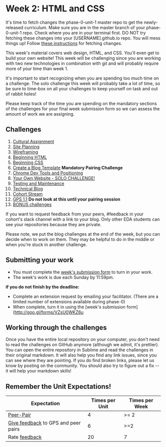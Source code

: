 # Week 2: HTML and CSS

It's time to fetch changes the phase-0-unit-1 master repo to get the newly-released curriculum. Make sure you are in the master branch of your phase-0-unit-1 repo. Check where you are in your terminal first. DO NOT try fetching these changes into your [USERNAME].github.io repo. You will mess things up! Follow [these instructions](https://github.com/enspiral-dev-academy/phase-0-handbook/blob/master/fetching-changes.md) for fetching changes.

This week's material covers web design, HTML, and CSS. You'll even get to build your own website! This week will be challenging since you are working with two new technologies in combination with git and will probably require more of your time than week 1.

It's important to start recognizing when you are spending too much time on a challenge. The solo challenge this week will probably take a lot of time, so be sure to time-box on all your challenges to keep yourself on task and out of rabbit holes!

Please keep track of the time you are spending on the mandatory sections of the challenges for your final week submission form so we can assess the amount of work we are assigning.

## Challenges
1. [Cultural Assignment](1-cultural-assignment.md)
2. [Site Planning](2-site-planning)
3. [Wireframing](3-wireframing)
4. [Beginning HTML](4-beginning-html)
5. [Beginning CSS](5-beginning-css)
6. [Create a Blog Template](6-blog-template) **Mandatory Pairing Challenge**
7. [Chrome Dev Tools and Positioning](7-chrome-devtools)
8. [Your Own Website - SOLO CHALLENGE!](8-your-website-solo-challenge)
9. [Testing and Maintenance](9-testing-and-maintenance)
10. [Technical Blog](10-technical-blog.md)
11. [Cohort Stream](11-accountability-groups.md)
12. [GPS 1.1](12-gps1-1) **Do not look at this until your pairing session**
13. [BONUS challenges](13-BONUS-challenges)

If you want to request feedback from your peers, #feedback in your cohort's slack channel with a link to your blog. Only other EDA students can see your repositories because they are private.

Please note, we put the blog challenges at the end of the week, but you can decide when to work on them. They may be helpful to do in the middle or when you're stuck in another challenge.  


## Submitting your work

- You must complete the [week's submission form](http://goo.gl/forms/VZsU0WKZ6u) to turn in your work.
- The week's work is due each Sunday by 11:59pm.  

**if you do not finish by the deadline:**

- Complete an extension request by emailing your facilitator. (There are a limited number of extensions available during phase-0)
- When complete, turn it in using the [week's submission form](http://goo.gl/forms/VZsU0WKZ6u


## Working through the challenges
Once you have the entire local repository on your computer, you don't need to read the challenges on GitHub anymore (although we admit, it's prettier). You can open the entire repository in Sublime and read the challenges in their original markdown. It will also help you find any link issues, since you can see where they are pointing. If you do find broken links, please let us know by posting on the community. You should also try to figure out a fix -- it will help your markdown skills!

## Remember the Unit Expectations!

Expectation | Times per Unit | Times per Week
------------|----------|---------
[Peer-Pair](https://github.com/enspiral-dev-academy/phase-0-handbook/blob/master/peer-pairing_sessions.md) | 4 | >= 2
[Give feedback](https://socrates.devbootcamp.com/feedback/new) to GPS and peer pairs | 6 | >=2
Rate [feedback](https://socrates.devbootcamp.com/feedback) | 20 | 7
